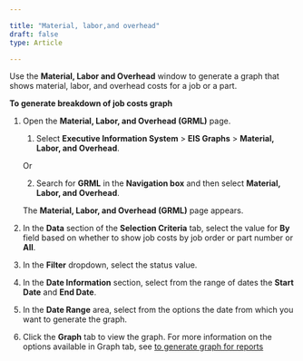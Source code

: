 ```yaml
---

title: "Material, labor,and overhead"
draft: false
type: Article 

---
```


Use the **Material, Labor and Overhead** window to generate a graph that shows material, labor, and overhead costs for a job or a part.

**To generate breakdown of job costs graph**

1.  Open the **Material, Labor, and Overhead (GRML)** page.

    1. Select **Executive Information System** > **EIS Graphs** > **Material, Labor, and Overhead**.

    Or
    
    2.  Search for **GRML** in the **Navigation box** and then select **Material, Labor, and Overhead**.

    The **Material, Labor, and Overhead (GRML)** page appears.

2.  In the **Data** section of the **Selection Criteria** tab, select the value for **By** field based on whether to show job costs by job order or part number or **All**.

3.  In the **Filter** dropdown, select the status value.

4.  In the **Date Information** section, select from the range of dates the **Start Date** and **End Date**.

5.  In the **Date Range** area, select from the options the date from which you want to generate the graph.

6.  Click the **Graph** tab to view the graph. For more information on the options available in Graph tab, see [to generate graph for reports]()